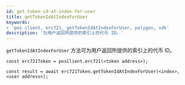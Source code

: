 ```yaml
---
id: get-token-id-at-index-for-user
title: getTokenIdAtIndexForUser
keywords:
- 'pos client, erc721, getTokenIdAtIndexForUser, polygon, sdk'
description: '为用户返回所提供的索引上的代币 ID。'
---
```


`getTokenIdAtIndexForUser` 方法可为用户返回所提供的索引上的代币 ID。

```
const erc721Token = posClient.erc721(<token address>);

const result = await erc721Token.getTokenIdAtIndexForUser(<index>,<user address>);

```
